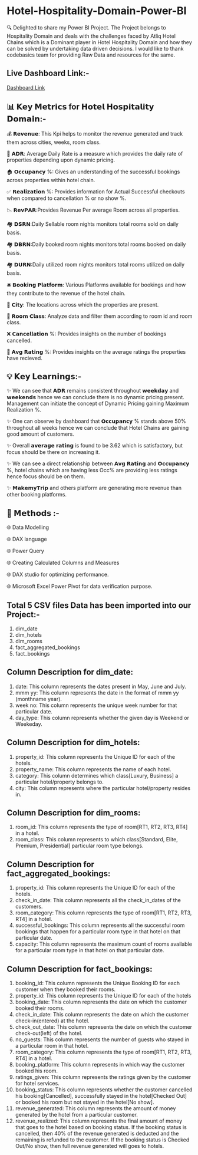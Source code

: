 # Hotel-Hospitality-Domain-Power-BI

🔍 Delighted to share my Power BI Project. The Project belongs to Hospitality Domain and deals with the challenges faced by Atliq Hotel Chains which is a Dominant player in Hotel Hospitality Domain and how they can be solved by undertaking data driven decisions. I would like to thank codebasics team for providing Raw Data and resources for the same.

## Live Dashboard Link:-

[Dashboard Link](https://app.powerbi.com/view?r=eyJrIjoiNDcxODllNTEtZjQ4MC00MzMzLWFlMjctNjQwMTBjZTAwNTI2IiwidCI6ImM2ZTU0OWIzLTVmNDUtNDAzMi1hYWU5LWQ0MjQ0ZGM1YjJjNCJ9)


## 📊 𝗞𝗲𝘆 𝗠𝗲𝘁𝗿𝗶𝗰𝘀 for 𝗛𝗼𝘁𝗲𝗹 𝗛𝗼𝘀𝗽𝗶𝘁𝗮𝗹𝗶𝘁𝘆 𝗗𝗼𝗺𝗮𝗶𝗻:-

💰 𝗥𝗲𝘃𝗲𝗻𝘂𝗲: This Kpi helps to monitor the revenue generated and track them across cities, weeks, room class.

📅 𝗔𝗗𝗥: Average Daily Rate is a measure which provides the daily rate of properties depending upon dynamic pricing.

🏠 𝗢𝗰𝗰𝘂𝗽𝗮𝗻𝗰𝘆 %: Gives an understanding of the successful bookings across properties within hotel chain.

✅ 𝗥𝗲𝗮𝗹𝗶𝘇𝗮𝘁𝗶𝗼𝗻 %: Provides information for Actual Successful checkouts when compared to cancellation % or no show %.

📉 𝗥𝗲𝘃𝗣𝗔𝗥:Provides Revenue Per average Room across all properties.

🏘️ 𝗗𝗦𝗥𝗡:Daily Sellable room nights monitors total rooms sold on daily basis.

🏘️ 𝗗𝗕𝗥𝗡:Daily booked room nights monitors total rooms booked on daily basis. 

🏘️ 𝗗𝗨𝗥𝗡:Daily utilized room nights monitors total rooms utilized on daily basis.

🛎️ 𝗕𝗼𝗼𝗸𝗶𝗻𝗴 𝗣𝗹𝗮𝘁𝗳𝗼𝗿𝗺: Various Platforms available for bookings and how they contribute to the revenue of the hotel chain.

🌆 𝗖𝗶𝘁𝘆: The locations across which the properties are present.

🚪 𝗥𝗼𝗼𝗺 𝗖𝗹𝗮𝘀𝘀: Analyze data and filter them according to room id and room class.

❌ 𝗖𝗮𝗻𝗰𝗲𝗹𝗹𝗮𝘁𝗶𝗼𝗻 %: Provides insights on the number of bookings cancelled.

🌟 𝗔𝘃𝗴 𝗥𝗮𝘁𝗶𝗻𝗴 %: Provides insights on the average ratings the properties have recieved.


## 💡 𝗞𝗲𝘆 𝗟𝗲𝗮𝗿𝗻𝗶𝗻𝗴𝘀:-

✨ We can see that 𝗔𝗗𝗥 remains consistent throughout 𝘄𝗲𝗲𝗸𝗱𝗮𝘆 and 𝘄𝗲𝗲𝗸𝗲𝗻𝗱𝘀 hence we can conclude there is no dynamic pricing present. Management can initiate the concept of Dynamic Pricing gaining Maximum Realization %.

✨ One can observe by dashboard that 𝗢𝗰𝗰𝘂𝗽𝗮𝗻𝗰𝘆 % stands above 50% throughout all weeks hence we can conclude that Hotel Chains are gaining good amount of customers.

✨ Overall 𝗮𝘃𝗲𝗿𝗮𝗴𝗲 𝗿𝗮𝘁𝗶𝗻𝗴 is found to be 3.62 which is satisfactory, but focus should be there on increasing it.

✨ We can see a direct relationship between 𝗔𝘃𝗴 𝗥𝗮𝘁𝗶𝗻𝗴 and 𝗢𝗰𝗰𝘂𝗽𝗮𝗻𝗰𝘆 %, hotel chains which are having less Occ% are providing less ratings hence focus should be on them.

✨ 𝗠𝗮𝗸𝗲𝗺𝘆𝗧𝗿𝗶𝗽 and others platform are generating more revenue than other booking platforms.


## 🧭 𝗠𝗲𝘁𝗵𝗼𝗱𝘀 :-


🌐 Data Modelling

🌐 DAX language

🌐 Power Query

🌐 Creating Calculated Columns and Measures

🌐 DAX studio for optimizing performance.


🌐 Microsoft Excel Power Pivot for data verification purpose.


## Total 5 CSV files Data has been imported into our Project:-
1. dim_date
2. dim_hotels
3. dim_rooms
4. fact_aggregated_bookings
5. fact_bookings


## Column Description for dim_date:
1. date: This column represents the dates present in May, June and July.
2. mmm yy: This column represents the date in the format of mmm yy (monthname year).
3. week no: This column represents the unique week number for that particular date.
4. day_type: This column represents whether the given day is Weekend or Weekeday.



## Column Description for dim_hotels:
1. property_id: This column represents the Unique ID for each of the hotels.
2. property_name: This column represents the name of each hotel.
3. category: This column determines which class[Luxury, Business] a particular hotel/property belongs to. 
4. city: This column represents where the particular hotel/property resides in.



## Column Description for dim_rooms:
1. room_id: This column represents the type of room[RT1, RT2, RT3, RT4] in a hotel.
2. room_class: This column represents to which class[Standard, Elite, Premium, Presidential] particular room type belongs.


## Column Description for fact_aggregated_bookings:
1. property_id: This column represents the Unique ID for each of the hotels.
2. check_in_date: This column represents all the check_in_dates of the customers.
3. room_category: This column represents the type of room[RT1, RT2, RT3, RT4] in a hotel.
4. successful_bookings: This column represents all the successful room bookings that happen for a particular room type in that hotel on that particular date.
5. capacity: This column represents the maximum count of rooms available for a particular room type in that hotel on that particular date.



## Column Description for fact_bookings:
1. booking_id: This column represents the Unique Booking ID for each customer when they booked their rooms.
2. property_id: This column represents the Unique ID for each of the hotels
3. booking_date: This column represents the date on which the customer booked their rooms.
4. check_in_date: This column represents the date on which the customer check-in(entered) at the hotel.
5. check_out_date: This column represents the date on which the customer check-out(left) of the hotel.
6. no_guests: This column represents the number of guests who stayed in a particular room in that hotel.
7. room_category: This column represents the type of room[RT1, RT2, RT3, RT4] in a hotel.
8. booking_platform: This column represents in which way the customer booked his room.
9. ratings_given: This column represents the ratings given by the customer for hotel services.
10. booking_status: This column represents whether the customer cancelled his booking[Cancelled], successfully stayed in the hotel[Checked Out] or booked his room but not stayed in the hotel[No show].
11. revenue_generated: This column represents the amount of money generated by the hotel from a particular customer.
12. revenue_realized: This column represents the final amount of money that goes to the hotel based on booking status. If the booking status is cancelled, then 40% of the revenue generated is deducted and the remaining is refunded to the customer. If the booking status is Checked Out/No show, then full revenue generated will goes to hotels.

